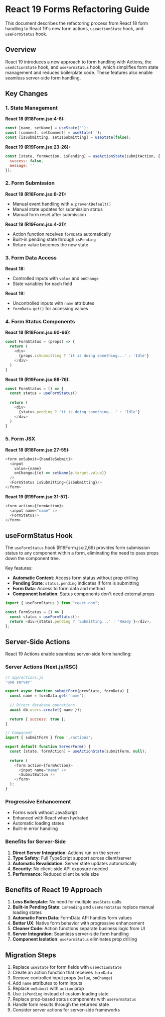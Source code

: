 # React 19 Forms Refactoring Guide

This document describes the refactoring process from React 18 form handling to React 19's new form actions, `useActionState` hook, and `useFormStatus` hook.

## Overview

React 19 introduces a new approach to form handling with Actions, the `useActionState` hook, and `useFormStatus` hook, which simplifies form state management and reduces boilerplate code. These features also enable seamless server-side form handling.

## Key Changes

### 1. State Management
**React 18 (R18Form.jsx:4-6):**
```javascript
const [name, setName] = useState('');
const [comment, setComment] = useState('');
const [isSubmitting, setIsSubmitting] = useState(false);
```

**React 19 (R19Form.jsx:23-26):**
```javascript
const [state, formAction, isPending] = useActionState(submitAction, {
  success: false,
  message: ''
});
```

### 2. Form Submission
**React 18 (R18Form.jsx:8-21):**
- Manual event handling with `e.preventDefault()`
- Manual state updates for submission status
- Manual form reset after submission

**React 19 (R19Form.jsx:4-21):**
- Action function receives `formData` automatically
- Built-in pending state through `isPending`
- Return value becomes the new state

### 3. Form Data Access
**React 18:**
- Controlled inputs with `value` and `onChange`
- State variables for each field

**React 19:**
- Uncontrolled inputs with `name` attributes
- `formData.get()` for accessing values

### 4. Form Status Components
**React 18 (R18Form.jsx:60-66):**
```javascript
const FormStatus = (props) => {
  return (
    <div>
      {props.isSubmitting ? 'it is doing something...' : 'Idle'}
    </div>
  )
}
```

**React 19 (R19Form.jsx:68-76):**
```javascript
const FormStatus = () => {
  const status = useFormStatus()
  
  return (
    <div>
      {status.pending ? 'it is doing something...' : 'Idle'}
    </div>
  )
}
```

### 5. Form JSX
**React 18 (R18Form.jsx:27-55):**
```javascript
<form onSubmit={handleSubmit}>
  <input
    value={name}
    onChange={(e) => setName(e.target.value)}
  />
  <FormStatus isSubmitting={isSubmitting}/>
</form>
```

**React 19 (R19Form.jsx:31-57):**
```javascript
<form action={formAction}>
  <input name="name" />
  <FormStatus/>
</form>
```

## useFormStatus Hook

The `useFormStatus` hook (R19Form.jsx:2,69) provides form submission status to any component within a form, eliminating the need to pass props down the component tree.

Key features:
- **Automatic Context**: Access form status without prop drilling
- **Pending State**: `status.pending` indicates if form is submitting
- **Form Data**: Access to form data and method
- **Component Isolation**: Status components don't need external props

```javascript
import { useFormStatus } from "react-dom";

const FormStatus = () => {
  const status = useFormStatus();
  return <div>{status.pending ? 'Submitting...' : 'Ready'}</div>;
};
```

## Server-Side Actions

React 19 Actions enable seamless server-side form handling:

### Server Actions (Next.js/RSC)
```javascript
// app/actions.js
'use server'

export async function submitForm(prevState, formData) {
  const name = formData.get('name');
  
  // Direct database operations
  await db.users.create({ name });
  
  return { success: true };
}

// Component
import { submitForm } from './actions';

export default function ServerForm() {
  const [state, formAction] = useActionState(submitForm, null);
  
  return (
    <form action={formAction}>
      <input name="name" />
      <SubmitButton />
    </form>
  );
}
```

### Progressive Enhancement
- Forms work without JavaScript
- Enhanced with React when hydrated
- Automatic loading states
- Built-in error handling

### Benefits for Server-Side
1. **Direct Server Integration**: Actions run on the server
2. **Type Safety**: Full TypeScript support across client/server
3. **Automatic Revalidation**: Server state updates automatically
4. **Security**: No client-side API exposure needed
5. **Performance**: Reduced client bundle size

## Benefits of React 19 Approach

1. **Less Boilerplate**: No need for multiple `useState` calls
2. **Built-in Pending State**: `isPending` and `useFormStatus` replace manual loading states
3. **Automatic Form Data**: FormData API handles form values
4. **Better UX**: Native form behavior with progressive enhancement
5. **Cleaner Code**: Action functions separate business logic from UI
6. **Server Integration**: Seamless server-side form handling
7. **Component Isolation**: `useFormStatus` eliminates prop drilling

## Migration Steps

1. Replace `useState` for form fields with `useActionState`
2. Create an action function that receives `formData`
3. Remove controlled input props (`value`, `onChange`)
4. Add `name` attributes to form inputs
5. Replace `onSubmit` with `action` prop
6. Use `isPending` instead of custom loading state
7. Replace prop-based status components with `useFormStatus`
8. Handle form results through the returned state
9. Consider server actions for server-side frameworks